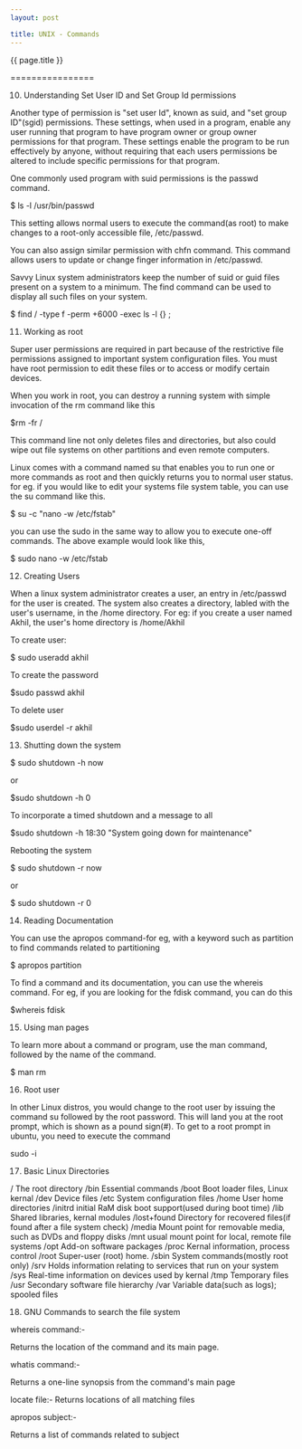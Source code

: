 ```yaml
---
layout: post

title: UNIX - Commands
---
```




{{ page.title }}

================

10) Understanding Set User ID and Set Group Id permissions

Another type of permission is "set user Id", known as suid, and "set group ID"(sgid) permissions. These settings, when used in a program, enable any user running that program to have program owner or group owner permissions for that program. These settings enable the program to be run effectively by anyone, without requiring that each users permissions be altered to include specific permissions for that program.

One commonly used program with suid permissions is the passwd command.

$ ls -l /usr/bin/passwd

This setting allows normal users to execute the command(as root) to make changes to a root-only accessible file, /etc/passwd.

You can also assign similar permission with chfn command. This command allows users to update or change finger information in /etc/passwd.

Savvy Linux system administrators keep the number of suid or guid files present on a system to a minimum. The find command can be used to display all such files on your system.

$ find / -type f -perm +6000 -exec ls -l {} \;

11) Working as root

Super user permissions are required in part because of the restrictive file permissions assigned to important system configuration files. You must have root permission to edit these files or to access or modify certain devices.

When you work in root, you can destroy a running system with simple invocation of the rm command like this

$rm -fr /

This command line not only deletes files and directories, but also could wipe out file systems on other partitions and even remote computers.

Linux comes with a command named su that enables you to run one or more commands as root and then quickly returns you to normal user status. for eg. if you would like to edit your systems file system table, you can use the su command like this.

$ su -c "nano -w /etc/fstab"

you can use the sudo in the same way to allow you to execute one-off commands. The above example would look like this,

$ sudo nano -w /etc/fstab

12) Creating Users

When a linux system administrator creates a user, an entry in /etc/passwd for the user is created. The system also creates a directory, labled with the user's username, in the /home directory. For eg: if you create a user named Akhil, the user's home directory is /home/Akhil

To create user:

$ sudo useradd akhil

To create the password

$sudo passwd akhil

To delete user

$sudo userdel -r akhil

13) Shutting down the system

$ sudo shutdown -h now  

or

$sudo shutdown -h 0

To incorporate a timed shutdown and a message to all

$sudo shutdown -h 18:30 "System going down for maintenance" 

Rebooting the system

$ sudo shutdown -r now   

or

$ sudo shutdown -r 0

14) Reading Documentation

You can use the apropos command-for eg, with a keyword such as partition to find commands related to partitioning

$ apropos partition

To find a command and its documentation, you can use the whereis command. For eg, if you are looking for the fdisk command, you can do this

$whereis fdisk

15) Using man pages

To learn more about a command or program, use the man command, followed by the name of the command.

$ man rm

16) Root user

In other Linux distros, you would change to the root user by issuing the command su followed by the root password. This will land you at the root prompt, which is shown as a pound sign(#). To get to a root prompt in ubuntu, you need to execute the command 

sudo -i

17) Basic Linux Directories

/    The root directory
/bin    Essential commands
/boot    Boot loader files, Linux kernal
/dev    Device files
/etc    System configuration files
/home    User home directories
/initrd initial RaM disk boot support(used during boot time)
/lib    Shared libraries, kernal modules
/lost+found    Directory for recovered files(if found after a file system check)
/media    Mount point for removable media, such as DVDs and floppy disks
/mnt    usual mount point for local, remote file systems
/opt    Add-on software packages
/proc    Kernal information, process control
/root    Super-user (root) home.
/sbin    System commands(mostly root only)
/srv    Holds information relating to services that run on your system
/sys    Real-time information on devices used by kernal
/tmp    Temporary files
/usr    Secondary software file hierarchy
/var    Variable data(such as logs); spooled files

18) GNU Commands to search the file system

whereis command:-

Returns the location of the command and its main page.

whatis command:-

Returns a one-line synopsis from the command's main page

locate file:-
Returns locations of all matching files

apropos subject:-

Returns a list of commands related to subject
